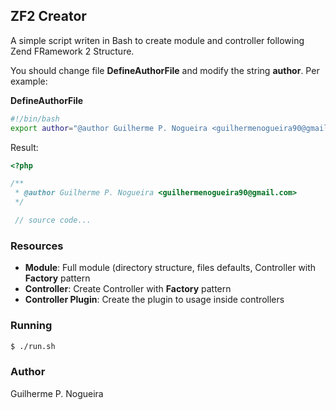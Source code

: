 ## ZF2 Creator
A simple script writen in Bash to create module and controller following Zend FRamework 2 Structure.

You should change file **DefineAuthorFile** and modify the string **author**. Per example:

**DefineAuthorFile**
```sh
#!/bin/bash
export author="@author Guilherme P. Nogueira <guilhermenogueira90@gmail.com>"
```
Result:
```php
<?php

/**
 * @author Guilherme P. Nogueira <guilhermenogueira90@gmail.com>
 */

 // source code...
```

### Resources
  - **Module**: Full module (directory structure, files defaults, Controller with **Factory** pattern
  - **Controller**: Create Controller with **Factory** pattern
  - **Controller Plugin**: Create the plugin to usage inside controllers

### Running
```sh
$ ./run.sh
```

### Author
Guilherme P. Nogueira
